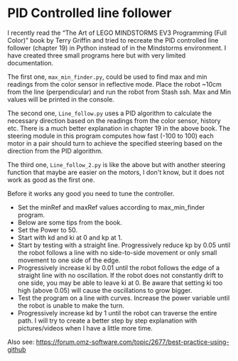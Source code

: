 # PID Controlled line follower

I recently read the “The Art of LEGO MINDSTORMS EV3 Programming (Full Color)” book by Terry Griffin and tried to recreate the PID controlled line follower (chapter 19) in Python instead of in the Mindstorms environment. I have created three small programs here but with very limited documentation.

The first one, `max_min_finder.py`, could be used to find max and min readings from the color sensor in reflective mode. Place the robot ~10cm from the line (perpendicular) and run the robot from Stash ssh. Max and Min values will be printed in the console.

The second one, `Line_follow.py` uses a PID algorithm to calculate the necessary direction based on the readings from the color sensor, history etc. There is a much better explanation in chapter 19 in the above book. The steering module in this program computes how fast (-100 to 100) each motor in a pair should turn to achieve the specified steering based on the direction from the PID algorithm.

The third one, `Line_follow_2.py` is like the above but with another steering function that maybe are easier on the motors, I don't know, but it does not work as good as the first one.

Before it works any good you need to tune the controller.

* Set the minRef and maxRef values according to max_min_finder program.
* Below are some tips from the book.
* Set the Power to 50.
* Start with kd and ki at 0 and kp at 1.
* Start by testing with a straight line. Progressively reduce kp by 0.05 until the robot follows a line with no side-to-side movement or only small movement to one side of the edge.
* Progressively increase ki by 0.01 until the robot follows the edge of a straight line with no oscillation. If the robot does not constantly drift to one side, you may be able to leave ki at 0. Be aware that setting ki too high (above 0.05) will cause the oscillations to grow bigger.
* Test the program on a line with curves. Increase the power variable until the robot is unable to make the turn.
* Progressively increase kd by 1 until the robot can traverse the entire path.
I will try to create a better step by step explanation with pictures/videos when I have a little more time.

Also see: https://forum.omz-software.com/topic/2677/best-practice-using-github
